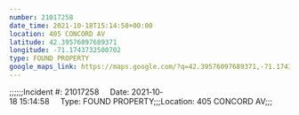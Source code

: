 ```yaml
---
number: 21017258
date_time: 2021-10-18T15:14:58+00:00
location: 405 CONCORD AV
latitude: 42.39576097689371
longitude: -71.1743732500702
type: FOUND PROPERTY
google_maps_link: https://maps.google.com/?q=42.39576097689371,-71.1743732500702
---
```


;;;;;;Incident #: 21017258     Date: 2021‐10‐18 15:14:58     Type: FOUND PROPERTY;;;Location: 405 CONCORD AV;;;

